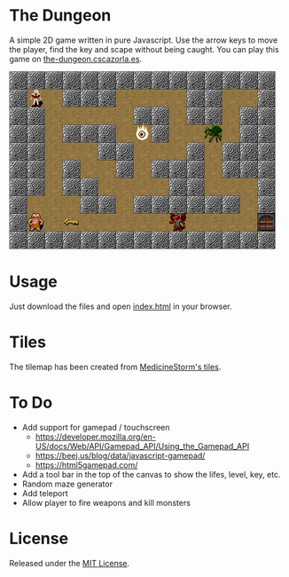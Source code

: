 # The Dungeon
A simple 2D game written in pure Javascript. Use the arrow keys to move the player, find the key and scape without being caught. You can play this game on [the-dungeon.cscazorla.es](https://the-dungeon.cscazorla.es/). 

![GitHub Logo](/img/screenshot.png)

# Usage
Just download the files and open [index.html](index.html) in your browser.

# Tiles
The tilemap has been created from [MedicineStorm's tiles](https://opengameart.org/content/dungeon-crawl-32x32-tiles-supplemental).

# To Do
* Add support for gamepad / touchscreen
    * https://developer.mozilla.org/en-US/docs/Web/API/Gamepad_API/Using_the_Gamepad_API
    * https://beej.us/blog/data/javascript-gamepad/
    * https://html5gamepad.com/
* Add a tool bar in the top of the canvas to show the lifes, level, key, etc.
* Random maze generator
* Add teleport
* Allow player to fire weapons and kill monsters

# License
Released under the [MIT License](http://www.opensource.org/licenses/mit-license.php).